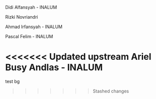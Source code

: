 Didi Alfansyah - INALUM

Rizki Novriandri

Ahmad Irfansyah - INALUM

Pascal Felim - INALUM

<<<<<<< Updated upstream
Ariel Busy Andlas - INALUM
=======
test bg
>>>>>>> Stashed changes
